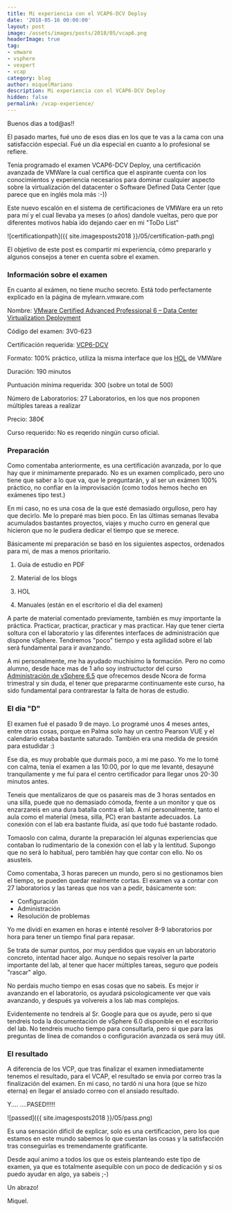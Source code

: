```yaml
---
title: Mi experiencia con el VCAP6-DCV Deploy
date: '2018-05-16 00:00:00'
layout: post
image: /assets/images/posts/2018/05/vcap6.png
headerImage: true
tag:
- vmware
- vsphere
- vexpert
- vcap
category: blog
author: miquelMariano
description: Mi experiencia con el VCAP6-DCV Deploy
hidden: false
permalink: /vcap-experience/
---
```


Buenos dias a tod@as!!

El pasado martes, fué uno de esos dias en los que te vas a la cama con una satisfacción especial. Fué un dia especial en cuanto a lo profesional se refiere.

Tenia programado el examen VCAP6-DCV Deploy, una certificación avanzada de VMWare la cual certifica que el aspirante cuenta con los conocimientos y experiencia necesarios para dominar cualquier aspecto sobre la virtualización del datacenter o Software Defined Data Center (que parece que en inglés mola más :-))

Este nuevo escalón en el sistema de certificaciones de VMWare era un reto para mí y el cual llevaba ya meses (o años) dandole vueltas, pero que por diferentes motivos había ido dejando caer en mi "ToDo List"

![certificationpath]({{ site.imagesposts2018 }}/05/certification-path.png)

El objetivo de este post es compartir mi experiencia, cómo prepararlo y algunos consejos a tener en cuenta sobre el examen.

### Información sobre el examen

En cuanto al exámen, no tiene mucho secreto. Está todo perfectamente explicado en la página de mylearn.vmware.com 

Nombre: [VMware Certified Advanced Professional 6 – Data Center Virtualization Deployment](https://www.vmware.com/education-services/certification/vcap6-dcv-deploy-exam.html)

Código del examen: 3V0-623

Certificación requerida: [VCP6-DCV](https://www.vmware.com/education-services/certification/vcp6-dcv-exam.html)

Formato: 100% práctico, utiliza la misma interface que los [HOL](hol.vmware.com) de VMWare

Duración: 190 minutos

Puntuación mínima requerida: 300 (sobre un total de 500)

Número de Laboratorios: 27 Laboratorios, en los que nos proponen múltiples tareas a realizar

Precio: 380€

Curso requerido: No es reqerido ningún curso oficial.

### Preparación

Como comentaba anteriormente, es una certificación avanzada, por lo que hay que ir minimamente preparado. No es un examen complicado, pero uno tiene que saber a lo que va, que le preguntarán, y al ser un exámen 100% práctico, no confiar en la improvisación (como todos hemos hecho en exámenes tipo test.)

En mi caso, no es una cosa de la que esté demasiado orgulloso, pero hay que decirlo. Me lo preparé mas bien poco. En las últimas semanas llevaba acumulados bastantes proyectos, viajes y mucho curro en general que hicieron que no le pudiera dedicar el tiempo que se merece.

Básicamente mi preparación se basó en los siguientes aspectos, ordenados para mi, de mas a menos prioritario.

1. Guia de estudio en PDF

2. Material de los blogs

3. HOL

4. Manuales (están en el escritorio el dia del examen)

A parte de material comentado previamente, también es muy importante la práctica. Practicar, practicar, practicar y mas practicar. Hay que tener cierta soltura con el laboratorio y las diferentes interfaces de administración que dispone vSphere. Tendremos "poco" tiempo y esta agilidad sobre el lab será fundamental para ir avanzando.

A mi personalmente, me ha ayudado muchisimo la formación. Pero no como alumno, desde hace mas de 1 año soy instructuctor del curso [Administración de vSphere 6.5](bla.com) que ofrecemos desde Ncora de forma trimestral y sin duda, el tener que prepararme continuamente este curso, ha sido fundamental para contrarestar la falta de horas de estudio.


### El dia "D"

El examen fué el pasado 9 de mayo. Lo programé unos 4 meses antes, entre otras cosas, porque en Palma solo hay un centro Pearson VUE y el calendario estaba bastante saturado. También era una medida de presión para estudidar :)

Ese dia, es muy probable que durmais poco, a mi me paso. Yo me lo tomé con calma, tenia el examen a las 10:00, por lo que me levanté, desayuné tranquilamente y me fuí para el centro certificador para llegar unos 20-30 minutos antes.

Teneis que mentalizaros de que os pasareis mas de 3 horas sentados en una silla, puede que no demasiado cómoda, frente a un monitor y que os enzarzareis en una dura batalla contra el lab. A mí personalmente, tanto el aula como el material (mesa, silla, PC) eran bastante adecuados. La conexión con el lab era bastante fluida, así que todo fué bastante rodado.

Tomaoslo con calma, durante la preparación leí algunas experiencias que contaban lo rudimentario de la conexión con el lab y la lentitud. Supongo que no será lo habitual, pero también hay que contar con ello. No os asusteis.

Como comentaba, 3 horas parecen un mundo, pero si no gestionamos bien el tiempo, se pueden quedar realmente cortas. El examen va a contar con 27 laboratorios y las tareas que nos van a pedir, básicamente son:

* Configuración
* Administración
* Resolución de problemas

Yo me dividí en examen en horas e intenté resolver 8-9 laboratorios por hora para tener un tiempo final para repasar.

Se trata de sumar puntos, por muy perdidos que vayais en un laboratorio concreto, intentad hacer algo. Aunque no sepais resolver la parte importante del lab, al tener que hacer múltiples tareas, seguro que podeis "rascar" algo.

No perdais mucho tiempo en esas cosas que no sabeis. Es mejor ir avanzando en el laboratorio, os ayudará psicologicamente ver que vais avanzando, y después ya volvereis a los lab mas complejos.

Evidentemente no tendreis al Sr. Google para que os ayude, pero si que tendreis toda la documentación de vSphere 6.0 disponible en el escritorio del lab. No tendreis mucho tiempo para consultarla, pero si que para las preguntas de línea de comandos o configuración avanzada os será muy útil.


### El resultado

A diferencia de los VCP, que tras finalizar el examen inmediatamente tenemos el resultado, para el VCAP, el resultado se envia por correo tras la finalización del examen.
En mi caso, no tardó ni una hora (que se hizo eterna) en llegar el ansiado correo con el ansiado resultado.

Y....   ....PASED!!!!!

![passed]({{ site.imagesposts2018 }}/05/pass.png)

Es una sensación dificil de explicar, solo es una certificacion, pero los que estamos en este mundo sabemos lo que cuestan las cosas y la satisfacción tras conseguirlas es tremendamente gratificante.

Desde aquí animo a todos los que os esteis planteando este tipo de examen, ya que es totalmente asequible con un poco de dedicación y si os puedo ayudar en algo, ya sabeis ;-)


Un abrazo!

Miquel.


